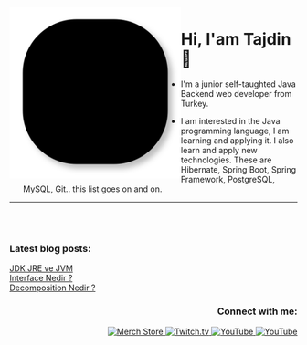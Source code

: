 <br />
<img src="https://github.com/tajdingurdal/tajdingurdal/blob/main/lines.svg" align="left" width="300" alt="ful1e5"/>

# Hi, I'am Tajdin 👋

- I'm a junior self-taughted Java Backend web developer from Turkey.

- I am interested in the Java programming language, I am learning and applying it. I also learn and apply new technologies. These are Hibernate, Spring Boot, Spring Framework, PostgreSQL, MySQL, Git.. this list goes on and on.

<hr>
<br />

<br />

<div>

<h3 align="left">Latest blog posts:</h3>
<p align="left">
   <a href="https://medium.com/@tajdingurdal/jdk-jre-ve-jvm-3e304eab9359">
   JDK JRE ve JVM
  </a>
     <br />
  <a href="https://medium.com/@tajdingurdal/interface-nedir-c7e59d28450a">
   Interface Nedir ?
  </a>
  <br />
  <a href="https://medium.com/@tajdingurdal/decomposition-8ae4de3d20c6">
    Decomposition Nedir ?
  </a>
  
  
</p>

  <h3 align="right">Connect with me:</h3>
<p align="right">
 <a href="https://discord.gg/uxRA3SUQ">
    <img src="https://seeklogo.com/images/D/discord-icon-new-2021-logo-09772BF096-seeklogo.com.png" width="40" height="40" alt="Merch Store">
  </a>
  <a href="https://www.hackerrank.com/tajdingurdal">
    <img src="https://hrcdn.net/community-frontend/assets/favicon-ddc852f75a.png" width="40" height="40" alt="Twitch.tv">
  </a>
  <a href="https://www.linkedin.com/in/tajdin-gurdal//">
    <img src="https://cdn-icons-png.flaticon.com/512/174/174857.png" width="40" height="40" alt="YouTube">
  </a>
   <a href="https://medium.com/@tajdingurdal">
    <img src="https://encrypted-tbn0.gstatic.com/images?q=tbn:ANd9GcScyYN8UaKthlZId4nWRCo411-FFBOMA1bmN9s5qRIB6ieg1vxr9Xd0fKpQ7bmob9neZ94&usqp=CAU" width="40" height="40" alt="YouTube">
  </a>
</p>
  
</div>
